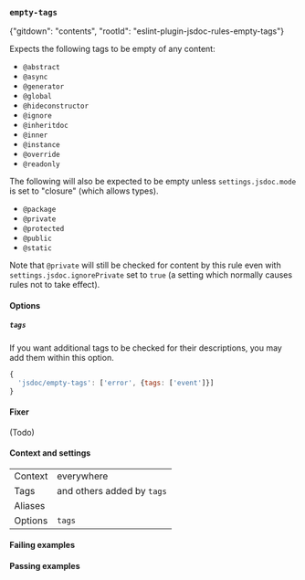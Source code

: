 ### `empty-tags`

{"gitdown": "contents", "rootId": "eslint-plugin-jsdoc-rules-empty-tags"}

Expects the following tags to be empty of any content:

- `@abstract`
- `@async`
- `@generator`
- `@global`
- `@hideconstructor`
- `@ignore`
- `@inheritdoc`
- `@inner`
- `@instance`
- `@override`
- `@readonly`

The following will also be expected to be empty unless `settings.jsdoc.mode`
is set to "closure" (which allows types).

- `@package`
- `@private`
- `@protected`
- `@public`
- `@static`

Note that `@private` will still be checked for content by this rule even with
`settings.jsdoc.ignorePrivate` set to `true` (a setting which normally
causes rules not to take effect).

#### Options

##### `tags`

If you want additional tags to be checked for their descriptions, you may
add them within this option.

```js
{
  'jsdoc/empty-tags': ['error', {tags: ['event']}]
}
```

#### Fixer

(Todo)

#### Context and settings

|||
|---|---|
|Context|everywhere|
|Tags| and others added by `tags`|
|Aliases||
|Options|`tags`|

#### Failing examples

<!-- assertions-failing emptyTags -->

#### Passing examples

<!-- assertions-passing emptyTags -->
